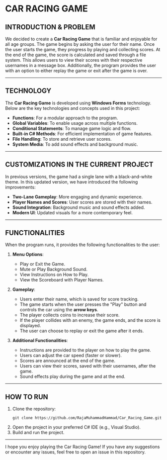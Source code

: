 # CAR RACING GAME

## INTRODUCTION & PROBLEM
We decided to create a **Car Racing Game** that is familiar and enjoyable for all age groups. The game begins by asking the user for their name. Once the user starts the game, they progress by playing and collecting scores. At the end of the game, the score is calculated and saved through a file system. This allows users to view their scores with their respective usernames in a message box. Additionally, the program provides the user with an option to either replay the game or exit after the game is over.

------------------------------------------------------------------------------------------------------------------------------------------------------------------------------------------------------------------------------------------------------------------------------------------------------------------------------------------------------------------------------------------------------------------------------------------------------------------------------------------------------------------------------
## TECHNOLOGY

The **Car Racing Game** is developed using **Windows Forms** technology. Below are the key technologies and concepts used in this project:

- **Functions**: For a modular approach to the program.
- **Global Variables**: To enable usage across multiple functions.
- **Conditional Statements**: To manage game logic and flow.
- **Built-in C# Methods**: For efficient implementation of game features.
- **File Handling**: To store and retrieve user scores.
- **System Media**: To add sound effects and background music.


------------------------------------------------------------------------------------------------------------------------------------------------------------------------------------------------------------------------------------------------------------------------------------------------------------------------------------------------------------------------------------------------------------------------------------------------------------------------------------------------------------------------------

## CUSTOMIZATIONS IN THE CURRENT PROJECT
In previous versions, the game had a single lane with a black-and-white theme. In this updated version, we have introduced the following improvements:

- **Two-Lane Gameplay**: More engaging and dynamic experience.
- **Player Names and Scores**: User scores are stored with their names.
- **Sound Integration**: Background music and sound effects added.
- **Modern UI**: Updated visuals for a more contemporary feel.


------------------------------------------------------------------------------------------------------------------------------------------------------------------------------------------------------------------------------------------------------------------------------------------------------------------------------------------------------------------------------------------------------------------------------------------------------------------------------------------------------------------------------

## FUNCTIONALITIES

When the program runs, it provides the following functionalities to the user:

1. **Menu Options**:
   - Play or Exit the Game.
   - Mute or Play Background Sound.
   - View Instructions on How to Play.
   - View the Scoreboard with Player Names.

2. **Gameplay**:
   - Users enter their name, which is saved for score tracking.
   - The game starts when the user presses the "Play" button and controls the car using the **arrow keys**.
   - The player collects coins to increase their score.
   - If the player collides with an enemy, the game ends, and the score is displayed.
   - The user can choose to replay or exit the game after it ends.

3. **Additional Functionalities**:
   - Instructions are provided to the player on how to play the game.
   - Users can adjust the car speed (faster or slower).
   - Scores are announced at the end of the game.
   - Users can view their scores, saved with their usernames, after the game.
   - Sound effects play during the game and at the end.


------------------------------------------------------------------------------------------------------------------------------------------------------------------------------------------------------------------------------------------------------------------------------------------------------------------------------------------------------------------------------------------------------------------------------------------------------------------------------------------------------------------------------

## HOW TO RUN
1. Clone the repository:
   ```bash[
   git clone https://github.com/RajaMuhammadHammad/Car_Racing_Game.git
   ```
2. Open the project in your preferred C# IDE (e.g., Visual Studio).
3. Build and run the project.


------------------------------------------------------------------------------------------------------------------------------------------------------------------------------------------------------------------------------------------------------------------------------------------------------------------------------------------------------------------------------------------------------------------------------------------------------------------------------------------------------------------------------

I hope you enjoy playing the Car Racing Game! If you have any suggestions or encounter any issues, feel free to open an issue in this repository.

